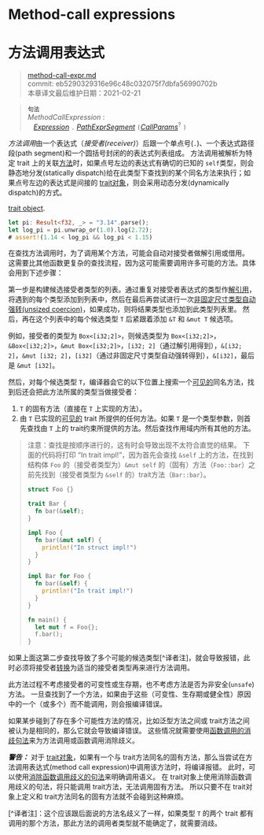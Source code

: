 # Method-call expressions
# 方法调用表达式

>[method-call-expr.md](https://github.com/rust-lang/reference/blob/master/src/expressions/method-call-expr.md)\
>commit: eb5290329316e96c48c032075f7dbfa56990702b \
>本章译文最后维护日期：2021-02-21

> **<sup>句法</sup>**\
> _MethodCallExpression_ :\
> &nbsp;&nbsp; [_Expression_] `.` [_PathExprSegment_] `(`[_CallParams_]<sup>?</sup> `)`

*方法调用*由一个表达式（*接受者(receiver)*）后跟一个单点号(`.`)、一个表达式路径段(path segment)和一个圆括号封闭的的表达式列表组成。
方法调用被解析为特定 trait 上的关联[方法][methods]时，如果点号左边的表达式有确切的已知的 `self`类型，则会静态地分发(statically dispatch)给在此类型下查找到的某个同名方法来执行；如果点号左边的表达式是间接的 [trait对象][trait object]，则会采用动态分发(dynamically dispatch)的方式。

[trait object](../types/trait-object.md).

```rust
let pi: Result<f32, _> = "3.14".parse();
let log_pi = pi.unwrap_or(1.0).log(2.72);
# assert!(1.14 < log_pi && log_pi < 1.15)
```

在查找方法调用时，为了调用某个方法，可能会自动对接受者做解引用或借用。
这需要比其他函数更复杂的查找流程，因为这可能需要调用许多可能的方法。具体会用到下述步骤：

第一步是构建候选接受者类型的列表。通过重复对接受者表达式的类型作[解引用][dereference]，将遇到的每个类型添加到列表中，然后在最后再尝试进行一次[非固定尺寸类型自动强转(unsized coercion)][unsized coercion]，如果成功，则将结果类型也添加到此类型列表里。
然后，再在这个列表中的每个候选类型 `T` 后紧跟着添加 `&T` 和 `&mut T` 候选项。

例如，接受者的类型为 `Box<[i32;2]>`，则候选类型为 `Box<[i32;2]>`，`&Box<[i32;2]>`，`&mut Box<[i32;2]>`，`[i32; 2]`（通过解引用得到），`&[i32; 2]`，`&mut [i32; 2]`，`[i32]`（通过非固定尺寸类型自动强转得到），`&[i32]`，最后是 `&mut [i32]`。

然后，对每个候选类型 `T`，编译器会它的以下位置上搜索一个[可见的][visible]同名方法，找到后还会把此方法所属的类型当做接受者：

1. `T` 的固有方法（直接在 `T` 上实现的方法）。
2. 由 `T` 已实现的[可见的][visible] trait 所提供的任何方法。如果 `T` 是一个类型参数，则首先查找由 `T` 上的 trait约束所提供的方法。然后查找作用域内所有其他的方法。

> 注意：查找是按顺序进行的，这有时会导致出现不太符合直觉的结果。
> 下面的代码将打印 “In trait impl!”，因为首先会查找 `&self` 上的方法，在找到结构体 `Foo` 的（接受者类型为）`&mut self` 的（固有）方法（`Foo::bar`）之前先找到（接受者类型为 `&self` 的）trait方法（`Bar::bar`）。
>
> ```rust
> struct Foo {}
>
> trait Bar {
>   fn bar(&self);
> }
>
> impl Foo {
>   fn bar(&mut self) {
>     println!("In struct impl!")
>   }
> }
>
> impl Bar for Foo {
>   fn bar(&self) {
>     println!("In trait impl!")
>   }
> }
>
> fn main() {
>   let mut f = Foo{};
>   f.bar();
> }
> ```

如果上面这第二步查找导致了多个可能的候选类型[^译者注]，就会导致报错，此时必须将接受者[转换][disambiguate call]为适当的接受者类型再来进行方法调用。

此方法过程不考虑接受者的可变性或生存期，也不考虑方法是否为非安全(`unsafe`)方法。
一旦查找到了一个方法，如果由于这些（可变性、生存期或健全性）原因中的一个（或多个）而不能调用，则会报编译错误。

如果某步碰到了存在多个可能性方法的情况，比如泛型方法之间或 trait方法之间被认为是相同的，那么它就会导致编译错误。
这些情况就需要使用[函数调用的消歧句法][disambiguating function call syntax]来为方法调用或函数调用消除歧义。

<div class="warning">

***警告：*** 对于 [trait对象][trait objects]，如果有一个与 trait方法同名的固有方法，那么当尝试在方法调用表达式(method call expression)中调用该方法时，将编译报错。
此时，可以使用[消除函数调用歧义的句法][disambiguating function call syntax]来明确调用语义。
在 trait对象上使用消除函数调用歧义的句法，将只能调用 trait方法，无法调用固有方法。
所以只要不在 trait对象上定义和 trait方法同名的固有方法就不会碰到这种麻烦。

</div>

[^译者注]：这个应该跟后面说的方法名歧义了一样，如果类型 `T` 的两个 trait 都有调用的那个方法，那此方法的调用者类型就不能确定了，就需要消歧。

[trait object]: ../types/trait-object.md
<!-- 上面这几个链接从原文来替换时需小心 -->
[_CallParams_]: call-expr.md
[_Expression_]: ../expressions.md
[_PathExprSegment_]: ../paths.md#paths-in-expressions
[visible]: ../visibility-and-privacy.md
[trait objects]: ../types/trait-object.md
[disambiguate call]: call-expr.md#disambiguating-function-calls
[disambiguating function call syntax]: call-expr.md#disambiguating-function-calls
[dereference]: operator-expr.md#the-dereference-operator
[methods]: ../items/associated-items.md#methods
[unsized coercion]: ../type-coercions.md#unsized-coercions
